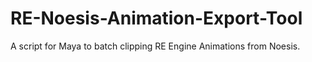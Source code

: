 # RE-Noesis-Animation-Export-Tool
A script for Maya to batch clipping RE Engine Animations from Noesis.
